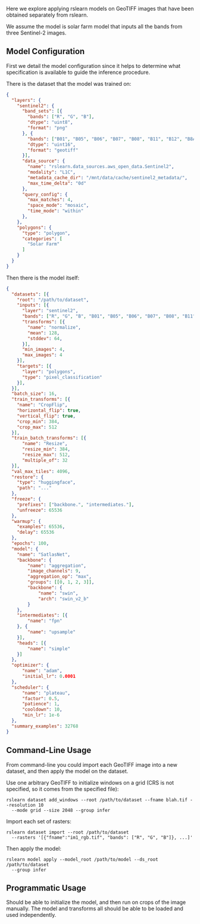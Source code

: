 Here we explore applying rslearn models on GeoTIFF images that have been obtained
separately from rslearn.

We assume the model is solar farm model that inputs all the bands from three Sentinel-2
images.


Model Configuration
-------------------

First we detail the model configuration since it helps to determine what specification
is available to guide the inference procedure.

There is the dataset that the model was trained on:

```json
{
  "layers": {
    "sentinel2": {
      "band_sets": [{
        "bands": ["R", "G", "B"],
        "dtype": "uint8",
        "format": "png"
      }, {
        "bands": ["B01", "B05", "B06", "B07", "B08", "B11", "B12", "B8A"],
        "dtype": "uint16",
        "format": "geotiff"
      }],
      "data_source": {
        "name": "rslearn.data_sources.aws_open_data.Sentinel2",
        "modality": "L1C",
        "metadata_cache_dir": "/mnt/data/cache/sentinel2_metadata/",
        "max_time_delta": "0d"
      },
      "query_config": {
        "max_matches": 4,
        "space_mode": "mosaic",
        "time_mode": "within"
      },
    },
    "polygons": {
      "type": "polygon",
      "categories": [
        "Solar Farm"
      ]
    }
  }
}
```

Then there is the model itself:

```json
{
  "datasets": [{
    "root": "/path/to/dataset",
    "inputs": [{
      "layer": "sentinel2",
      "bands": ["R", "G", "B", "B01", "B05", "B06", "B07", "B08", "B11", "B12", "B8A"],
      "transforms": [{
        "name": "normalize",
        "mean": 128,
        "stddev": 64,
      }],
      "min_images": 4,
      "max_images": 4
    }],
    "targets": [{
      "layer": "polygons",
      "type": "pixel_classification"
    }],
  }],
  "batch_size": 16,
  "train_transforms": [{
    "name": "CropFlip",
    "horizontal_flip": true,
    "vertical_flip": true,
    "crop_min": 384,
    "crop_max": 512
  }],
  "train_batch_transforms": [{
      "name": "Resize",
      "resize_min": 384,
      "resize_max": 512,
      "multiple_of": 32
  }],
  "val_max_tiles": 4096,
  "restore": {
    "type": "huggingface",
    "path": "..."
  },
  "freeze": {
    "prefixes": ["backbone.", "intermediates."],
    "unfreeze": 65536
  },
  "warmup": {
    "examples": 65536,
    "delay": 65536
  },
  "epochs": 100,
  "model": {
    "name": "SatlasNet",
    "backbone": {
        "name": "aggregation",
        "image_channels": 9,
        "aggregation_op": "max",
        "groups": [[0, 1, 2, 3]],
        "backbone": {
            "name": "swin",
            "arch": "swin_v2_b"
        }
    },
    "intermediates": [{
        "name": "fpn"
    }, {
        "name": "upsample"
    }],
    "heads": [{
        "name": "simple"
    }]
  },
  "optimizer": {
      "name": "adam",
      "initial_lr": 0.0001
  },
  "scheduler": {
      "name": "plateau",
      "factor": 0.5,
      "patience": 1,
      "cooldown": 10,
      "min_lr": 1e-6
  },
  "summary_examples": 32768
}
```


Command-Line Usage
------------------

From command-line you could import each GeoTIFF image into a new dataset, and then
apply the model on the dataset.

Use one arbitrary GeoTIFF to initialize windows on a grid (CRS is not specified, so it
comes from the specified file):

```
rslearn dataset add_windows --root /path/to/dataset --fname blah.tif --resolution 10
  --mode grid --size 2048 --group infer
```

Import each set of rasters:

```
rslearn dataset import --root /path/to/dataset
  --rasters '[{"fname":"im1_rgb.tif", "bands": ["R", "G", "B"]}, ...]'
```

Then apply the model:

```
rslearn model apply --model_root /path/to/model --ds_root /path/to/dataset
  --group infer
```


Programmatic Usage
------------------

Should be able to initialize the model, and then run on crops of the image manually.
The model and transforms all should be able to be loaded and used independently.
